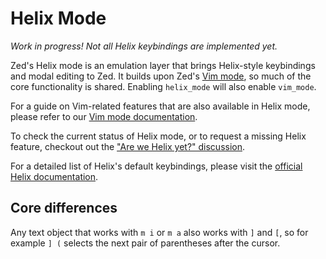 # Helix Mode

_Work in progress! Not all Helix keybindings are implemented yet._

Zed's Helix mode is an emulation layer that brings Helix-style keybindings and modal editing to Zed. It builds upon Zed's [Vim mode](./vim.md), so much of the core functionality is shared. Enabling `helix_mode` will also enable `vim_mode`.

For a guide on Vim-related features that are also available in Helix mode, please refer to our [Vim mode documentation](./vim.md).

To check the current status of Helix mode, or to request a missing Helix feature, checkout out the ["Are we Helix yet?" discussion](https://github.com/zed-industries/zed/discussions/33580).

For a detailed list of Helix's default keybindings, please visit the [official Helix documentation](https://docs.helix-editor.com/keymap.html).

## Core differences

Any text object that works with `m i` or `m a` also works with `]` and `[`, so for example `] (` selects the next pair of parentheses after the cursor.
